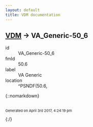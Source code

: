 ```yaml
---
layout: default
title: VDM documentation
---
```


## [VDM](TableOfContent.md) &#8594; VA_Generic-50_6 

<dl>
<dt>id</dt><dd>VA_Generic-50_6</dd>
<dt>fmId</dt><dd>50.6</dd>
<dt>label</dt><dd>VA Generic</dd>
<dt>location</dt><dd>^PSNDF(50.6,</dd>
</dl>

{::nomarkdown} <br/><br/><p style="font-size: 11px">Generated on April 3rd 2017, 4:24:19 pm</p>{:/}